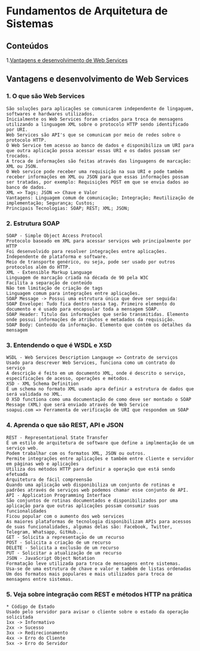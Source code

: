 # Fundamentos de Arquitetura de Sistemas

## Conteúdos
1.[Vantagens e desenvolvimento de Web Services](#)

## Vantagens e desenvolvimento de Web Services
### 1. O que são Web Services
    São soluções para aplicações se comunicarem independente de lingaguem, softwares e hardwares utilizados.
    Inicialmente os Web Services foram criados para troca de mensagens utilizando a linguagem XML sobre o protocolo HTTP sendo identificado por URI.
    Web Services são API's que se comunicam por meio de redes sobre o protocolo HTTP.
    O Web Service tem acesso ao banco de dados e disponibiliza um URI para que outra aplicação possa acessar essas URI e os dados possam ser trocados.
    A troca de informações são feitas através das linguagens de marcação: XML ou JSON.
    O Web service pode receber uma requisição na sua URI e pode também receber informações em XML ou JSON para que essas informações possam ser tratadas, por exemplo: Requisições POST em que se envia dados ao banco de dados.
    XML => Tags; JSON => Chave e Valor
    Vantagens: Linguagem comum de comunicação; Integração; Reutilização de implementação; Segurança; Custos;
    Principais Tecnologias: SOAP; REST; XML; JSON;
### 2. Estrutura SOAP
    SOAP - Simple Object Access Protocol
    Protocolo baseado em XML para acessar serviços web principalmente por HTTP
    Foi desenvolvido para resolver integrações entre aplicações.
    Independente de plataforma e software.
    Meio de transporte genérico, ou seja, pode ser usado por outros protocolos além do HTTP.
    XML - Extensible Markup Language
    Linguagem de marcação criada na década de 90 pela W3C
    Facilita a separação de conteúdo
    Não tem limitação de criação de tags
    Linguagem comum para integrações entre aplicações.
    SOAP Message -> Possui uma estrutura única que deve ser seguida: 
    SOAP Envelope: Tudo fica dentro nessa tag. Primeiro elemento do documento e é usado para encapsular toda a mensagem SOAP.
    SOAP Header: Titulo das informações que serão transmitidas. Elemento onde possui informações de atributos e metadados da requisição.
    SOAP Body: Conteúdo da informação. Elemento que contém os detalhes da mensagem
    
### 3. Entendendo o que é WSDL e XSD
    WSDL - Web Services Description Langauge => Contrato de serviços
    Usado para descrever Web Services, funciona como um contrato do serviço
    A descrição é feito em um documento XML, onde é descrito o serviço, especificações de acesso, operações e métodos.
    XSD - XML Schema Definition
    É um schema no formato XML usado apra definir a estrutura de dados que será validada no XML.
    O XSD functiona como uma documentação de como deve ser montado o SOAP Message (XML) que será enviado através de Web Service
    soapui.com => Ferramenta de verificação de URI que respondem um SOAP
### 4. Aprenda o que são REST, API e JSON
    REST - Representational State Transfer
    É um estilo de arquitetura de software que define a implmentação de um serviço web.
    Podem trabalhar com os formatos XML, JSON ou outros.
    Permite integrações entre aplicações e também entre cliente e servidor em páginas web e aplicações
    Utiliza dos métodos HTTP para definir a operação que está sendo efetuada
    Arquitetura de fácil compreensão
    Quando uma aplicação web disponibiliza um conjunto de rotinas e padrões através de serviços web podemos chamar esse conjunto de API.
    API - Application Programming Interface
    São conjuntos de rotinas documentados e disponibilizados por uma aplicação para que outras aplicações possam consumir suas funcionalidades
    Ficou popular com o aumento dos web services
    As maiores plataformas de tecnologia disponibilizam APIs para acessos de suas funcionalidades, algumas delas são: Facebook, Twitter, Telegram, Whatsapp, GitHub...
    GET - Solicita a representação de um recurso
    POST - Solicita a criação de um recurso
    DELETE - Solicita a exclusão de um recurso
    PUT - Solicitar a atualização de um recurso
    JSON - JavaScript Object Notation
    Formatação leve utilizada para troca de mensagens entre sistemas.
    Usa-se de uma estrutura de chave e valor e também de listas ordenadas
    Um dos formatos mais populares e mais utilizados para troca de mensagens entre sistemas.
### 5. Veja sobre integração com REST e métodos HTTP na prática
    * Código de Estado
    Usado pelo servidor para avisar o cliente sobre o estado da operação solicitada
    1xx -> Informativo
    2xx -> Sucesso
    3xx -> Redirecionamento
    4xx -> Erro do Cliente
    5xx -> Erro do Servidor

